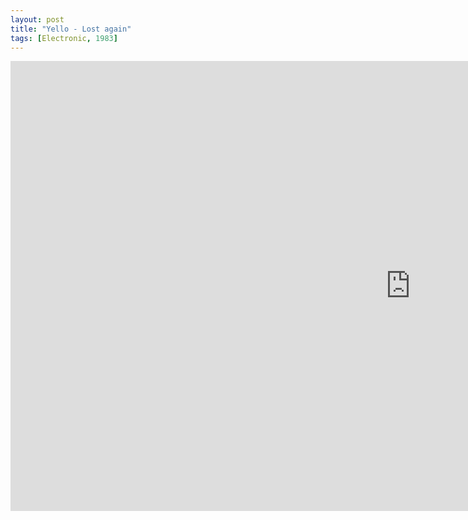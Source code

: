 ```yaml
---
layout: post
title: "Yello - Lost again"
tags: [Electronic, 1983]
---
```

<div class="embed-responsive embed-responsive-16by9">
    <iframe width="1280" height="720" src="https://www.youtube.com/embed/UCjZf9j3vR4" frameborder="0" allow="autoplay; encrypted-media" allowfullscreen></iframe>
</div>
